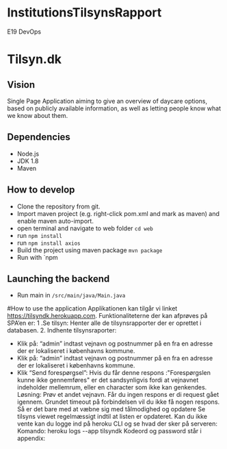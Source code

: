 # InstitutionsTilsynsRapport
E19 DevOps
# Tilsyn.dk

## Vision
Single Page Application aiming to give an overview of daycare options, based on publicly available information, as well as letting people know what we know about them.


## Dependencies

- Node.js
- JDK 1.8
- Maven

## How to develop

- Clone the repository from git.
- Import maven project (e.g. right-click pom.xml and mark as maven) and enable maven auto-import.
- open terminal and navigate to web folder `cd web`
- run `npm install`
- run `npm install axios`
- Build the project using maven package `mvn package`
- Run with `npm 

## Launching the backend

- Run main in `/src/main/java/Main.java`

#How to use the application
Applikationen kan tilgår vi linket https://tilsyndk.herokuapp.com. 
Funktionaliteterne der kan afprøves på SPA’en er: 
1 .Se tilsyn: Henter alle de tilsynsrapporter der er oprettet i databasen.
2. Indhente tilsynsraporter: 
  - Klik på: “admin” indtast vejnavn og postnummer på en fra en adresse der er lokaliseret i københavns kommune. 
  - Klik på: “admin” indtast vejnavn og postnummer på en fra en adresse der er lokaliseret i københavns kommune. 
  - Klik “Send forespørgsel”:
Hvis du får denne respons :"Forespørgslen kunne ikke gennemføres" er det sandsynligvis fordi at vejnavnet indeholder mellemrum, eller en character som ikke kan genkendes. Løsning: Prøv et andet vejnavn.
Får du ingen respons er di request gået igennem. Grundet timeout på forbindelsen vil du ikke få nogen respons. Så er det bare med at væbne sig med tålmodighed og opdatere Se tilsyns viewet regelmæssigt indtil at listen er opdateret.
Kan du ikke vente kan du logge ind på heroku CLI og se hvad der sker på serveren: 
Komando: heroku logs --app tilsyndk
Kodeord og password står i appendix:
